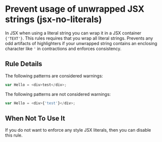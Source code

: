 # Prevent usage of unwrapped JSX strings (jsx-no-literals)

In JSX when using a literal string you can wrap it in a JSX container `{'TEXT'}`.
This rules requires that you wrap all literal strings.
Prevents any odd artifacts of highlighters if your unwrapped string contains an enclosing character like `'` in contractions and enforces consistency.

## Rule Details

The following patterns are considered warnings:

```javascript
var Hello = <div>test</div>;
```

The following patterns are not considered warnings:

```javascript
var Hello = <div>{'test'}</div>;
```

## When Not To Use It

If you do not want to enforce any style JSX literals, then you can disable this rule.
